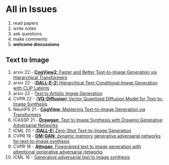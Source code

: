 # All in Issues
1. read papers
2. write notes
5. ask questions
6. make comments
7. **welcome discussions**

## Text to Image
1. arxiv 22 - [**CogView2**: Faster and Better Text-to-Image Generation via Hierarchical Transformers](https://github.com/qiaojy19/q-Papers/issues/1)
4. arxiv 22 - [(**DALL-E-2**) Hierarchical Text-Conditional Image Generation with CLIP Latents](https://github.com/qiaojy19/q-Papers/issues/12)
5. arxiv 22 - [Text to Artistic Image Generation](https://github.com/qiaojy19/q-Papers/issues/9)
1. CVPR 22 - [(**VQ-Diffusion**) Vector Quantized Diffusion Model for Text-to-Image Synthesis](https://github.com/qiaojy19/q-Papers/issues/5)
6. NeurIPS 21 - [**CogView**: Mastering Text-to-Image Generation via Transformers](https://github.com/qiaojy19/q-Papers/issues/2)
7. ICASSP 21 - [**Drawgan**: Text to Image Synthesis with Drawing Generative Adversarial Networks](https://github.com/qiaojy19/q-Papers/issues/6)
8. ICML 20 - [(**DALL-E**) Zero-Shot Text-to-Image Generation](https://github.com/qiaojy19/q-Papers/issues/10)
9. CVPR 19 - [**DM-GAN**: dynamic memory generative adversarial networks for text-to-image synthesis](https://github.com/qiaojy19/q-Papers/issues/7)
10. CVPR 18 - [**Attngan**: Finegrained text to image generation with attentional generative adversarial networks](https://github.com/qiaojy19/q-Papers/issues/8)
11. ICML 16 - [Generative adversarial text to image synthesis](https://github.com/qiaojy19/q-Papers/issues/11)
